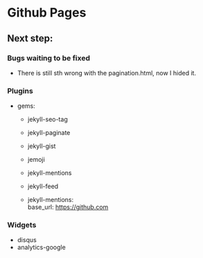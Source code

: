 # Github Pages

## Next step:

### Bugs waiting to be fixed
- There is still sth wrong with the pagination.html, now I hided it.

### Plugins
- gems:
	- jekyll-seo-tag
	- jekyll-paginate
	- jekyll-gist
	- jemoji
	- jekyll-mentions
	- jekyll-feed

	- jekyll-mentions:  
	    base_url: https://github.com
    
### Widgets
- disqus
- analytics-google